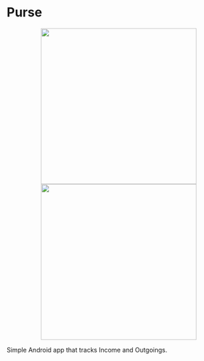 # Purse

<p align="center">
  <img src="http://s33.postimg.org/mevp25f5b/Screenshot_2016_05_29_16_43_07_framed.png" width="350"/>
  <img src="http://s33.postimg.org/9xp1ezjzj/Screenshot_2016_05_29_16_45_39_framed.png" width="350"/>
</p>

Simple Android app that tracks Income and Outgoings.
